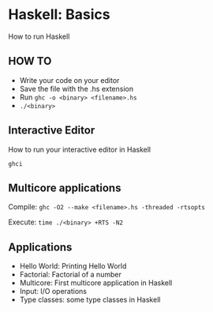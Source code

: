 # Haskell: Basics
How to run Haskell

## HOW TO
- Write your code on your editor
- Save the file with the .hs extension
- Run ```ghc -o <binary> <filename>.hs```
- ``` ./<binary> ```


## Interactive Editor
How to run your interactive editor in Haskell

``` ghci ```

## Multicore applications
Compile: ``` ghc -O2 --make <filename>.hs -threaded -rtsopts ```

Execute: ``` time ./<binary> +RTS -N2 ```

## Applications
- Hello World: Printing Hello World
- Factorial: Factorial of a number
- Multicore: First multicore application in Haskell
- Input: I/O operations
- Type classes: some type classes in Haskell
